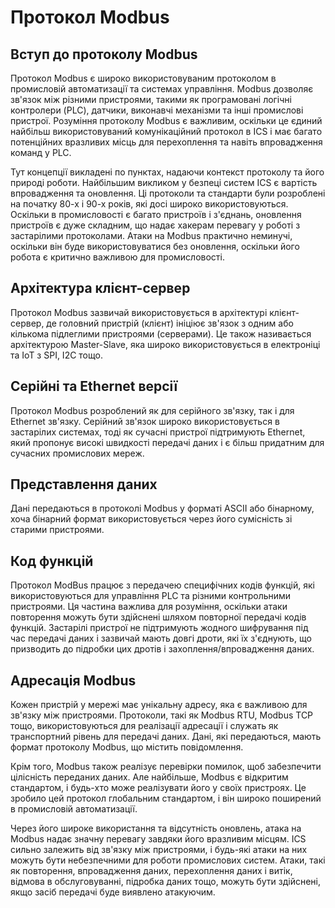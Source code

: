# Протокол Modbus

## Вступ до протоколу Modbus

Протокол Modbus є широко використовуваним протоколом в промисловій автоматизації та системах управління. Modbus дозволяє зв'язок між різними пристроями, такими як програмовані логічні контролери (PLC), датчики, виконавчі механізми та інші промислові пристрої. Розуміння протоколу Modbus є важливим, оскільки це єдиний найбільш використовуваний комунікаційний протокол в ICS і має багато потенційних вразливих місць для перехоплення та навіть впровадження команд у PLC.

Тут концепції викладені по пунктах, надаючи контекст протоколу та його природі роботи. Найбільшим викликом у безпеці систем ICS є вартість впровадження та оновлення. Ці протоколи та стандарти були розроблені на початку 80-х і 90-х років, які досі широко використовуються. Оскільки в промисловості є багато пристроїв і з'єднань, оновлення пристроїв є дуже складним, що надає хакерам перевагу у роботі з застарілими протоколами. Атаки на Modbus практично неминучі, оскільки він буде використовуватися без оновлення, оскільки його робота є критично важливою для промисловості.

## Архітектура клієнт-сервер

Протокол Modbus зазвичай використовується в архітектурі клієнт-сервер, де головний пристрій (клієнт) ініціює зв'язок з одним або кількома підлеглими пристроями (серверами). Це також називається архітектурою Master-Slave, яка широко використовується в електроніці та IoT з SPI, I2C тощо.

## Серійні та Ethernet версії

Протокол Modbus розроблений як для серійного зв'язку, так і для Ethernet зв'язку. Серійний зв'язок широко використовується в застарілих системах, тоді як сучасні пристрої підтримують Ethernet, який пропонує високі швидкості передачі даних і є більш придатним для сучасних промислових мереж.

## Представлення даних

Дані передаються в протоколі Modbus у форматі ASCII або бінарному, хоча бінарний формат використовується через його сумісність зі старими пристроями.

## Код функцій

Протокол ModBus працює з передачею специфічних кодів функцій, які використовуються для управління PLC та різними контрольними пристроями. Ця частина важлива для розуміння, оскільки атаки повторення можуть бути здійснені шляхом повторної передачі кодів функцій. Застарілі пристрої не підтримують жодного шифрування під час передачі даних і зазвичай мають довгі дроти, які їх з'єднують, що призводить до підробки цих дротів і захоплення/впровадження даних.

## Адресація Modbus

Кожен пристрій у мережі має унікальну адресу, яка є важливою для зв'язку між пристроями. Протоколи, такі як Modbus RTU, Modbus TCP тощо, використовуються для реалізації адресації і служать як транспортний рівень для передачі даних. Дані, які передаються, мають формат протоколу Modbus, що містить повідомлення.

Крім того, Modbus також реалізує перевірки помилок, щоб забезпечити цілісність переданих даних. Але найбільше, Modbus є відкритим стандартом, і будь-хто може реалізувати його у своїх пристроях. Це зробило цей протокол глобальним стандартом, і він широко поширений в промисловій автоматизації.

Через його широке використання та відсутність оновлень, атака на Modbus надає значну перевагу завдяки його вразливим місцям. ICS сильно залежить від зв'язку між пристроями, і будь-які атаки на них можуть бути небезпечними для роботи промислових систем. Атаки, такі як повторення, впровадження даних, перехоплення даних і витік, відмова в обслуговуванні, підробка даних тощо, можуть бути здійснені, якщо засіб передачі буде виявлено атакуючим.
